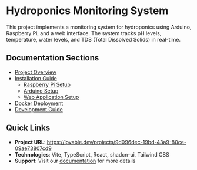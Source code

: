 
# Hydroponics Monitoring System

This project implements a monitoring system for hydroponics using Arduino, Raspberry Pi, and a web interface. The system tracks pH levels, temperature, water levels, and TDS (Total Dissolved Solids) in real-time.

## Documentation Sections

- [Project Overview](docs/project-overview.md)
- [Installation Guide](docs/installation.md)
  - [Raspberry Pi Setup](docs/raspberry-pi-setup.md)
  - [Arduino Setup](docs/arduino-setup.md)
  - [Web Application Setup](docs/web-app-setup.md)
- [Docker Deployment](docs/docker-setup.md)
- [Development Guide](docs/development.md)

## Quick Links

- **Project URL**: https://lovable.dev/projects/9d096dec-19bd-43a9-80ce-09ae73807cd9
- **Technologies**: Vite, TypeScript, React, shadcn-ui, Tailwind CSS
- **Support**: Visit our [documentation](https://docs.lovable.dev/) for more details


